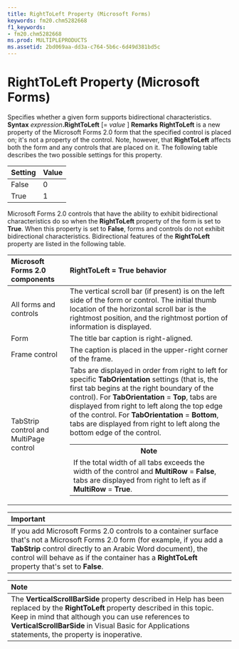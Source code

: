 ```yaml
---
title: RightToLeft Property (Microsoft Forms)
keywords: fm20.chm5282668
f1_keywords:
- fm20.chm5282668
ms.prod: MULTIPLEPRODUCTS
ms.assetid: 2bd069aa-dd3a-c764-5b6c-6d49d381bd5c
---
```



# RightToLeft Property (Microsoft Forms)



Specifies whether a given form supports bidirectional characteristics.
 **Syntax**
 _expression_**.RightToLeft** [= _value_ ]
 **Remarks**
 **RightToLeft** is a new property of the Microsoft Forms 2.0 form that the specified control is placed on; it's not a property of the control. Note, however, that **RightToLeft** affects both the form and any controls that are placed on it. The following table describes the two possible settings for this property.


|**Setting**|**Value**|
|:-----|:-----|
|False|0|
|True|1|

Microsoft Forms 2.0 controls that have the ability to exhibit bidirectional characteristics do so when the  **RightToLeft** property of the form is set to **True**. When this property is set to **False**, forms and controls do not exhibit bidirectional characteristics. Bidirectional features of the **RightToLeft** property are listed in the following table.


|**Microsoft Forms 2.0 components**|**RightToLeft = True behavior**|
|:-----|:-----|
|All forms and controls|The vertical scroll bar (if present) is on the left side of the form or control. The initial thumb location of the horizontal scroll bar is the rightmost position, and the rightmost portion of information is displayed.|
|Form|The title bar caption is right-aligned.|
|Frame control|The caption is placed in the upper-right corner of the frame.|
|TabStrip control and MultiPage control|Tabs are displayed in order from right to left for specific  **TabOrientation** settings (that is, the first tab begins at the right boundary of the control). For **TabOrientation** = **Top**, tabs are displayed from right to left along the top edge of the control. For **TabOrientation** = **Bottom**, tabs are displayed from right to left along the bottom edge of the control.<table><tr><th>**Note**</th></tr><tr><td>If the total width of all tabs exceeds the width of the control and  **MultiRow** = **False**, tabs are displayed from right to left as if **MultiRow** = **True**.</td></tr></table>|

|**Important**|
|:-----|  
|If you add Microsoft Forms 2.0 controls to a container surface that's not a Microsoft Forms 2.0 form (for example, if you add a  **TabStrip** control directly to an Arabic Word document), the control will behave as if the container has a **RightToLeft** property that's set to **False**.|

|**Note**|
|:-----|  
|The  **VerticalScrollBarSide** property described in Help has been replaced by the **RightToLeft** property described in this topic. Keep in mind that although you can use references to **VerticalScrollBarSide** in Visual Basic for Applications statements, the property is inoperative.|



